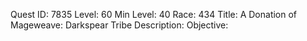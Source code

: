 Quest ID: 7835
Level: 60
Min Level: 40
Race: 434
Title: A Donation of Mageweave: Darkspear Tribe
Description: 
Objective: 

